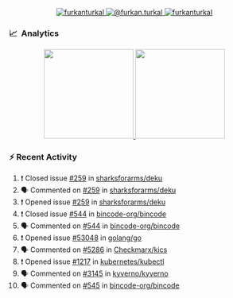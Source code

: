 <p align="center">
  <a href="https://linkedin.com/in/furkanturkal" target="blank">
    <img src="https://img.shields.io/badge/linkedin-%230077B5.svg?&style=for-the-badge&logo=linkedin&logoColor=white" alt="furkanturkal" />
  </a>
  <a href="https://medium.com/@furkan.turkal" target="blank">
    <img src="https://img.shields.io/badge/medium-%2312100E.svg?&style=for-the-badge&logo=medium&logoColor=white" alt="@furkan.turkal" />
  </a>
  <a href="https://twitter.com/furkanturkaI" target="blank">
    <img src="https://img.shields.io/badge/Twitter-1DA1F2?style=for-the-badge&logo=twitter&logoColor=white" alt="furkanturkaI" />
  </a>
</p>

### 📈 &nbsp;Analytics

<p align="center">
  <a href="https://coderstats.net/github/#Dentrax">
    <img height="180em" src="https://github-readme-stats-eight-theta.vercel.app/api?username=Dentrax&show_icons=true&theme=algolia&include_all_commits=true&count_private=true&line_height=26"/>
    <img height="180em" src="https://github-readme-stats-eight-theta.vercel.app/api/top-langs/?username=Dentrax&layout=compact&langs_count=8&theme=algolia&line_height=26"/>
  </a>
</p>

### :zap: Recent Activity

<!--START_SECTION:activity-->
1. ❗️ Closed issue [#259](https://github.com/sharksforarms/deku/issues/259) in [sharksforarms/deku](https://github.com/sharksforarms/deku)
2. 🗣 Commented on [#259](https://github.com/sharksforarms/deku/issues/259) in [sharksforarms/deku](https://github.com/sharksforarms/deku)
3. ❗️ Opened issue [#259](https://github.com/sharksforarms/deku/issues/259) in [sharksforarms/deku](https://github.com/sharksforarms/deku)
4. ❗️ Closed issue [#544](https://github.com/bincode-org/bincode/issues/544) in [bincode-org/bincode](https://github.com/bincode-org/bincode)
5. 🗣 Commented on [#544](https://github.com/bincode-org/bincode/issues/544) in [bincode-org/bincode](https://github.com/bincode-org/bincode)
6. ❗️ Opened issue [#53048](https://github.com/golang/go/issues/53048) in [golang/go](https://github.com/golang/go)
7. 🗣 Commented on [#5286](https://github.com/Checkmarx/kics/issues/5286) in [Checkmarx/kics](https://github.com/Checkmarx/kics)
8. ❗️ Opened issue [#1217](https://github.com/kubernetes/kubectl/issues/1217) in [kubernetes/kubectl](https://github.com/kubernetes/kubectl)
9. 🗣 Commented on [#3145](https://github.com/kyverno/kyverno/issues/3145) in [kyverno/kyverno](https://github.com/kyverno/kyverno)
10. 🗣 Commented on [#545](https://github.com/bincode-org/bincode/issues/545) in [bincode-org/bincode](https://github.com/bincode-org/bincode)
<!--END_SECTION:activity-->
